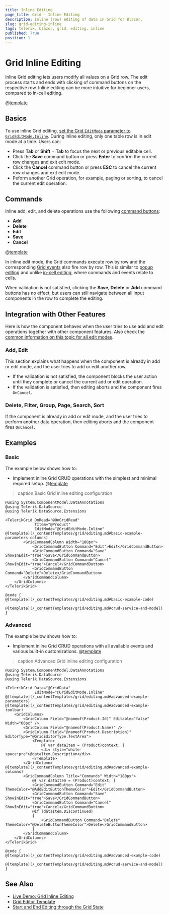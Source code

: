 ```yaml
---
title: Inline Editing
page_title: Grid - Inline Editing
description: Inline (row) editing of data in Grid for Blazor.
slug: grid-editing-inline
tags: telerik, blazor, grid, editing, inline
published: True
position: 1
---
```


# Grid Inline Editing

Inline Grid editing lets users modify all values on a Grid row. The edit process starts and ends with clicking of command buttons on the respective row. Inline editing can be more intuitive for beginner users, compared to in-cell editing.

@[template](/_contentTemplates/grid/editing.md#overview-required)

## Basics

To use inline Grid editing, [set the Grid `EditMode` parameter to `GridEditMode.Inline`](slug:grid-editing-overview#edit-modes). During inline editing, only one table row is in edit mode at a time. Users can:

* Press **Tab** or **Shift** + **Tab** to focus the next or previous editable cell.
* Click the **Save** command button or press **Enter** to confirm the current row changes and exit edit mode.
* Click the **Cancel** command button or press **ESC** to cancel the current row changes and exit edit mode.
* Peform another Grid operation, for example, paging or sorting, to cancel the current edit operation.

## Commands

Inline add, edit, and delete operations use the following [command buttons](slug:grid-editing-overview#commands):

* **Add**
* **Delete**
* **Edit**
* **Save**
* **Cancel**

@[template](/_contentTemplates/grid/editing.md#without-commands)

In inline edit mode, the Grid commands execute row by row and the corresponding [Grid events](slug:grid-editing-overview#events) also fire row by row. This is similar to [popup editing](slug:grid-editing-popup) and unlike [in-cell editing](slug:grid-editing-incell), where commands and events relate to cells.

When validation is not satisfied, clicking the **Save**, **Delete** or **Add** command buttons has no effect, but users can still navigate between all input components in the row to complete the editing.

## Integration with Other Features

Here is how the component behaves when the user tries to use add and edit operations together with other component features. Also check the [common information on this topic for all edit modes](slug:grid-editing-overview#integration-with-other-features).

### Add, Edit

This section explains what happens when the component is already in add or edit mode, and the user tries to add or edit another row.

* If the validation is not satisfied, the component blocks the user action until they complete or cancel the current add or edit operation.
* If the validation is satisfied, then editing aborts and the component fires `OnCancel`.

### Delete, Filter, Group, Page, Search, Sort

If the component is already in add or edit mode, and the user tries to perform another data operation, then editing aborts and the component fires `OnCancel`.

## Examples

### Basic

The example below shows how to:

* Implement inline Grid CRUD operations with the simplest and minimal required setup.
@[template](/_contentTemplates/grid/editing.md#basic-example-description)

>caption Basic Grid inline editing configuration

````RAZOR
@using System.ComponentModel.DataAnnotations
@using Telerik.DataSource
@using Telerik.DataSource.Extensions

<TelerikGrid OnRead="@OnGridRead"
             TItem="@Product"
             EditMode="@GridEditMode.Inline"
@[template](/_contentTemplates/grid/editing.md#basic-example-parameters-columns)
        <GridCommandColumn Width="180px">
            <GridCommandButton Command="Edit">Edit</GridCommandButton>
            <GridCommandButton Command="Save" ShowInEdit="true">Save</GridCommandButton>
            <GridCommandButton Command="Cancel" ShowInEdit="true">Cancel</GridCommandButton>
            <GridCommandButton Command="Delete">Delete</GridCommandButton>
        </GridCommandColumn>
    </GridColumns>
</TelerikGrid>

@code {
@[template](/_contentTemplates/grid/editing.md#basic-example-code)

@[template](/_contentTemplates/grid/editing.md#crud-service-and-model)
}
````

### Advanced

The example below shows how to:

* Implement inline Grid CRUD operations with all available events and various built-in customizations.
@[template](/_contentTemplates/grid/editing.md#advanced-example-description)

>caption Advanced Grid inline editing configuration

````RAZOR
@using System.ComponentModel.DataAnnotations
@using Telerik.DataSource
@using Telerik.DataSource.Extensions

<TelerikGrid Data="@GridData"
             EditMode="@GridEditMode.Inline"
@[template](/_contentTemplates/grid/editing.md#advanced-example-parameters)
@[template](/_contentTemplates/grid/editing.md#advanced-example-toolbar)
    <GridColumns>
        <GridColumn Field="@nameof(Product.Id)" Editable="false" Width="60px" />
        <GridColumn Field="@nameof(Product.Name)" />
        <GridColumn Field="@nameof(Product.Description)" EditorType="@GridEditorType.TextArea">
            <Template>
                @{ var dataItem = (Product)context; }
                <div style="white-space:pre">@dataItem.Description</div>
            </Template>
        </GridColumn>
@[template](/_contentTemplates/grid/editing.md#advanced-example-columns)
        <GridCommandColumn Title="Commands" Width="180px">
            @{ var dataItem = (Product)context; }
            <GridCommandButton Command="Edit" ThemeColor="@AddEditButtonThemeColor">Edit</GridCommandButton>
            <GridCommandButton Command="Save" ShowInEdit="true">Save</GridCommandButton>
            <GridCommandButton Command="Cancel" ShowInEdit="true">Cancel</GridCommandButton>
            @if (dataItem.Discontinued)
            {
                <GridCommandButton Command="Delete" ThemeColor="@DeleteButtonThemeColor">Delete</GridCommandButton>
            }
        </GridCommandColumn>
    </GridColumns>
</TelerikGrid>

@code {
@[template](/_contentTemplates/grid/editing.md#advanced-example-code)

@[template](/_contentTemplates/grid/editing.md#crud-service-and-model)
}
````

## See Also

* [Live Demo: Grid Inline Editing](https://demos.telerik.com/blazor-ui/grid/editing-inline)
* [Grid Editor Template](slug:grid-templates-editor)
* [Start and End Editing through the Grid State](slug:grid-kb-add-edit-state)

